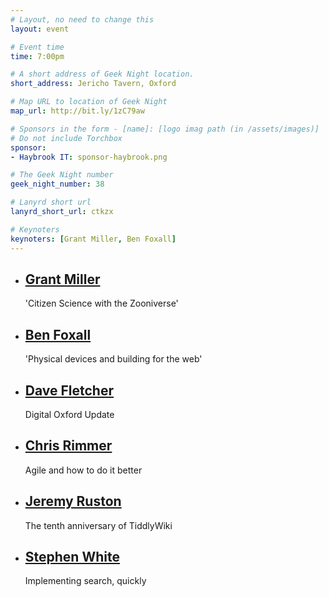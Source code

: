 ```yaml
---
# Layout, no need to change this
layout: event

# Event time
time: 7:00pm

# A short address of Geek Night location. 
short_address: Jericho Tavern, Oxford

# Map URL to location of Geek Night
map_url: http://bit.ly/1zC79aw

# Sponsors in the form - [name]: [logo imag path (in /assets/images)]
# Do not include Torchbox
sponsor:
- Haybrook IT: sponsor-haybrook.png

# The Geek Night number
geek_night_number: 38

# Lanyrd short url
lanyrd_short_url: ctkzx

# Keynoters
keynoters: [Grant Miller, Ben Foxall]
---
```


<ul class="keynotes">
    <li itemprop="performer" itemscope="itemscope" itemtype="http://schema.org/Person">
        <a href="http://zooniverse.org/"><h2 itemprop="name">Grant Miller</h2></a>
        <p>'Citizen Science with the Zooniverse'</p>
        <!--
        <div class="downloads">
            <a href="/">Slides</a>
        </div> -->
    </li>
    <li itemprop="performer" itemscope="itemscope" itemtype="http://schema.org/Person">
        <a href="http://benjaminbenben.com/"><h2 itemprop="name">Ben Foxall</h2></a>
        <p>'Physical devices and building for the web'</p>
        <!--
        <div class="downloads">
            <a href="/">Slides</a>
        </div> -->
    </li>

</ul>

<ul class="microslots">
    <li itemprop="performer" itemscope="itemscope" itemtype="http://schema.org/Person">
        <a href="http://digitaloxford.com/" itemprop="url"><h2 itemprop="name">Dave Fletcher</h2></a>
        <p>Digital Oxford Update</p>
    </li>
    <li itemprop="performer" itemscope="itemscope" itemtype="http://schema.org/Person">
        <a href="http://c2.com/cgi/wiki?ChrisRimmer/" itemprop="url"><h2 itemprop="name">Chris Rimmer</h2></a>
        <p>Agile and how to do it better</p>
    </li>
    <li itemprop="performer" itemscope="itemscope" itemtype="http://schema.org/Person">
        <a href="http://jermolene.com" itemprop="url"><h2 itemprop="name">Jeremy Ruston</h2></a>
        <p>The tenth anniversary of TiddlyWiki</p>
    </li>
    <li itemprop="performer" itemscope="itemscope" itemtype="http://schema.org/Person">
        <a href="http://corefiling.com/" itemprop="url"><h2 itemprop="name">Stephen White</h2></a>
        <p>Implementing search, quickly</p>
    </li>
</ul>


